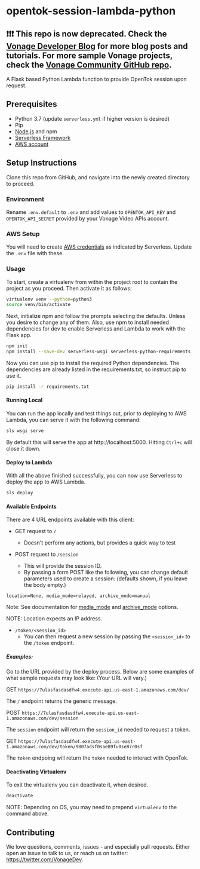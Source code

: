 # opentok-session-lambda-python

## ❗❗❗ **This repo is now deprecated. Check the [Vonage Developer Blog](https://developer.vonage.com/en/blog) for more blog posts and tutorials. For more sample Vonage projects, check the [Vonage Community GitHub repo](https://github.com/Vonage-Community).**

A Flask based Python Lambda function to provide OpenTok session upon request.

## Prerequisites
* Python 3.7 (update `serverless.yml` if higher version is desired)
* Pip
* [Node.js](https://nodejs.org/en/) and npm
* [Serverless Framework](https://serverless.com/framework/docs/getting-started/)
* [AWS account](https://aws.amazon.com/)

## Setup Instructions
Clone this repo from GitHub, and navigate into the newly created directory to proceed.

### Environment
Rename `.env.default` to `.env` and add values to `OPENTOK_API_KEY` and `OPENTOK_API_SECRET` provided by your Vonage Video APIs account.

### AWS Setup
You will need to create [AWS credentials](https://www.serverless.com/framework/docs/providers/aws/guide/credentials/) as indicated by Serverless. Update the `.env` file with these.

### Usage
To start, create a virtualenv from within the project root to contain the project as you proceed. Then activate it as follows:

```bash
virtualenv venv --python=python3
source venv/bin/activate
```

Next, initialize npm and follow the prompts selecting the defaults. Unless you desire to change any of them. Also, use npm to install needed dependencies for dev to enable Serverless and Lambda to work with the Flask app.

```bash
npm init
npm install --save-dev serverless-wsgi serverless-python-requirements
```

Now you can use pip to install the required Python dependencies. The dependencies are already listed in the requirements.txt, so instruct pip to use it.

```bash
pip install -r requirements.txt
```

#### Running Local
You can run the app locally and test things out, prior to deploying to AWS Lambda, you can serve it with the following command:

```bash
sls wsgi serve
```

By default this will serve the app at http://localhost:5000. Hitting `Ctrl+c` will close it down.

#### Deploy to Lambda
With all the above finished successfully, you can now use Serverless to deploy the app to AWS Lambda.

```bash
sls deploy
```

#### Available Endpoints
There are 4 URL endpoints available with this client:

* GET request to `/`
    - Doesn't perform any actions, but provides a quick way to test

* POST request to `/session`
    - This will provide the session ID.
    - By passing a form POST like the following, you can change default parameters used to create a session: (defaults shown, if you leave the body empty.)
    
```text
location=None, media_mode=relayed, archive_mode=manual
```
Note: See documentation for [media_mode](https://tokbox.com/developer/guides/create-session/#media-mode) and [archive_mode](https://tokbox.com/developer/guides/create-session/#archive-mode) options.

NOTE: Location expects an IP address.

* `/token/<session_id>`
    - You can then request a new session by passing the `<session_id>` to the `/token` endpoint.

##### Examples:
Go to the URL provided by the deploy process. Below are some examples of what sample requests may look like: (Your URL will vary.)

GET `https://7ulasfasdasdfw4.execute-api.us-east-1.amazonaws.com/dev/`

The `/` endpoint returns the generic message.

POST `https://7ulasfasdasdfw4.execute-api.us-east-1.amazonaws.com/dev/session`

The `session` endpoint will return the `session_id` needed to request a token.

GET `https://7ulasfasdasdfw4.execute-api.us-east-1.amazonaws.com/dev/token/9807adsf0sae89fu0se87r0sf`

The `token` endpoing will return the `token` needed to interact with OpenTok.

#### Deactivating Virtualenv
To exit the virtualenv you can deactivate it, when desired.

```bash
deactivate
```

NOTE: Depending on OS, you may need to prepend `virtualenv` to the command above.

## Contributing

We love questions, comments, issues - and especially pull requests. Either open an issue to talk to us, or reach us on twitter: <https://twitter.com/VonageDev>.

